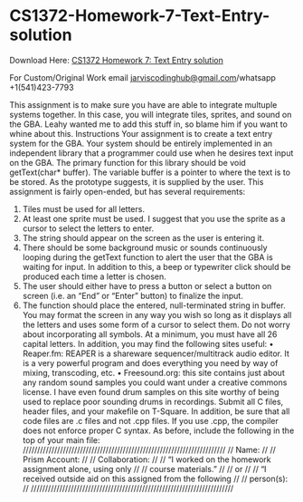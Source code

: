 # CS1372-Homework-7-Text-Entry-solution

Download Here: [CS1372 Homework 7: Text Entry solution](https://jarviscodinghub.com/assignment/cs1372-homework-7-text-entry-solution/)

For Custom/Original Work email jarviscodinghub@gmail.com/whatsapp +1(541)423-7793

This assignment is to make sure you have are able to integrate multuple systems together. In this case,
you will integrate tiles, sprites, and sound on the GBA. Leahy wanted me to add this stuff in, so blame him
if you want to whine about this.
Instructions
Your assignment is to create a text entry system for the GBA. Your system should be entirely implemented
in an independent library that a programmer could use when he desires text input on the GBA. The primary
function for this library should be void getText(char* buffer). The variable buffer is a pointer to where
the text is to be stored. As the prototype suggests, it is supplied by the user. This assignment is fairly
open-ended, but has several requirements:
1. Tiles must be used for all letters.
2. At least one sprite must be used. I suggest that you use the sprite as a cursor to select the letters to
enter.
3. The string should appear on the screen as the user is entering it.
4. There should be some background music or sounds continuously looping during the getText function
to alert the user that the GBA is waiting for input. In addition to this, a beep or typewriter click
should be produced each time a letter is chosen.
5. The user should either have to press a button or select a button on screen (i.e. an “End” or “Enter”
button) to finalize the input.
6. The function should place the entered, null-terminated string in buffer.
You may format the screen in any way you wish so long as it displays all the letters and uses some form of
a cursor to select them. Do not worry about incorporating all symbols. At a minimum, you must have all
26 capital letters. In addition, you may find the following sites useful:
• Reaper.fm: REAPER is a shareware sequencer/multitrack audio editor. It is a very powerful program
and does everything you need by way of mixing, transcoding, etc.
• Freesound.org: this site contains just about any random sound samples you could want under a creative
commons license. I have even found drum samples on this site worthy of being used to replace poor
sounding drums in recordings.
Submit all C files, header files, and your makefile on T-Square. In addition, be sure that all code files are .c
files and not .cpp files. If you use .cpp, the compiler does not enforce proper C syntax.
As before, include the following in the top of your main file:
///////////////////////////////////////////////////////////////////////
// Name: //
// Prism Account: //
// Collaboration: //
// “I worked on the homework assignment alone, using only //
// course materials.” //
// or //
// “I received outside aid on this assigned from the following //
// person(s): //
///////////////////////////////////////////////////////////////////////
